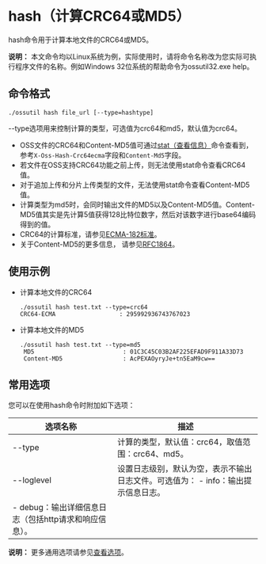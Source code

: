 # hash（计算CRC64或MD5）

hash命令用于计算本地文件的CRC64或MD5。

**说明：** 本文命令均以Linux系统为例，实际使用时，请将命令名称改为您实际可执行程序文件的名称。例如Windows 32位系统的帮助命令为ossutil32.exe help。

## 命令格式

```
./ossutil hash file_url [--type=hashtype]
```

--type选项用来控制计算的类型，可选值为crc64和md5，默认值为crc64。

-   OSS文件的CRC64和Content-MD5值可通过[stat（查看信息）](/cn.zh-CN/常用工具/命令行工具ossutil/常用命令/stat（查看信息）.md)命令查看到，参考`X-Oss-Hash-Crc64ecma`字段和`Content-Md5`字段。
-   若文件在OSS支持CRC64功能之前上传，则无法使用stat命令查看CRC64值。
-   对于追加上传和分片上传类型的文件，无法使用stat命令查看Content-MD5值。
-   计算类型为md5时，会同时输出文件的MD5以及Content-MD5值。Content-MD5值其实是先计算5值获得128比特位数字，然后对该数字进行base64编码得到的值。
-   CRC64的计算标准，请参见[ECMA-182标准](http://www.ecma-international.org/publications/standards/Ecma-182.htm)。
-   关于Content-MD5的更多信息， 请参见[RFC1864](https://tools.ietf.org/html/rfc1864)。

## 使用示例

-   计算本地文件的CRC64

    ```
    ./ossutil hash test.txt --type=crc64
    CRC64-ECMA                  : 295992936743767023
    ```

-   计算本地文件的MD5

    ```
    ./ossutil hash test.txt --type=md5
     MD5                         : 01C3C45C03B2AF225EFAD9F911A33D73
     Content-MD5                 : AcPEXAOyryJe+tn5EaM9cw==
    ```


## 常用选项

您可以在使用hash命令时附加如下选项：

|选项名称|描述|
|----|--|
|--type|计算的类型，默认值：crc64，取值范围：crc64、md5。|
|--loglevel|设置日志级别，默认为空，表示不输出日志文件。可选值为： -   info：输出提示信息日志。
-   debug：输出详细信息日志（包括http请求和响应信息）。 |

**说明：** 更多通用选项请参见[查看选项](/cn.zh-CN/常用工具/命令行工具ossutil/查看选项.md)。

